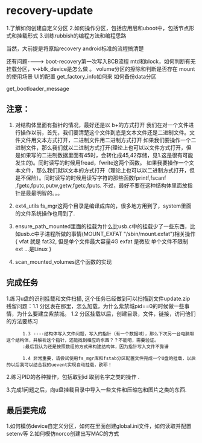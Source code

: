 # recovery-update1.了解如何创建自定义分区2.如何操作分区，包括应用层和uboot中，包括节点形式和挂载形式3.训练rubbish的编程方法和编程思路当然，大前提是将原始recovery android标准的流程搞清楚还有问题---->boot-recovery第一次写入BCB流程mtd和block，如何判断有无挂载分区，v->blk_device是怎么做 。volume分区的擦除和判断是否存在mount的使用场景UI的配置get_factory_info如何来如何备份data分区get_bootloader_message注意：---------1. 对结构体里面有指针的情况，最好还是以 b+的方式打开我们在对一个文件进行操作以前，首先，我们要清楚这个文件到底是文本文件还是二进制文件。文件文件用文本方式打开，二进制文件用二进制方式打开如果我们要操作一个二进制文件，那么我们就以二进制方式打开(理论上也可以以文件方式打开，但是如果写的二进制数据里面有45时，会转化成45,42存储，见1.这是很有可能发生的)。同时读写的时候用fread，fwrite这两个函数。如果我要操作一个文本文件，那么我们就以文本的方式打开（理论上也可以以二进制方式打开，但是不保险）。同时读写的时候用读写字符的那些函数fprintf,fscanf ,fgetc,fputc,putw,getw,fgetc,fputs.不过，最好不要在这种结构体里面放指针是最最明智的。。。2. ext4_utils  fs_mgr这两个目录是编译成库的，很多地方用到了，system里面的文件系统操作也用到了.3. ensure_path_mounted里面的挂载为什么比usb.c中的挂载少了一些东西，比如usb.c中子进程所做的事情(MOUNT_EXFAT "/sbin/mount.exfat")相关操作{		vfat 就是 fat32, 但是单个文件最大容量4G 		exfat 是微软  单个文件不限制		ext ...是Linux}4. scan_mounted_volumes这个函数的实现完成任务----------------------------------1.练习u盘的识别挂载和文件扫描, 这个任务已经做到可以扫描到文件update.zip残留问题：1.1 分区表在那里，怎么加载，为什么紫禁城pid==0的时候做一些事情，为什么要建立紫禁城。		  1.2 分区挂载以后，创建目录，文件，链接，访问他们的方法要练习		  		  1.3 ----结构体写入文件问题，写入的指针（有一个数据域），那么下次另一台电脑取这个结构体，并解析这个指针，还能找到相应的东西？？不能吧，需要验证。		  :最后我认为还是按照数组的方式来构建结构体，因为指针写入文件不靠谱		  1.4 非常重要，请尝试使用fs_mgr库和fstab分区配置文件完成一个U盘的挂载，以后的以后我可以结合我的uevent实现自动挂载，欧耶！2.练习PID的各种操作，包括取到id 取到名字之类的操作 .3.完成1问题之后，向u盘挂载目录中导入一些文件和压缩包和图片之类的东西.最后要完成--------------------------1.如何模仿device自定义分区，如何在里面创建global.ini文件，如何读取并配置setenv等2.如何模仿norco创建出写MAC的方式